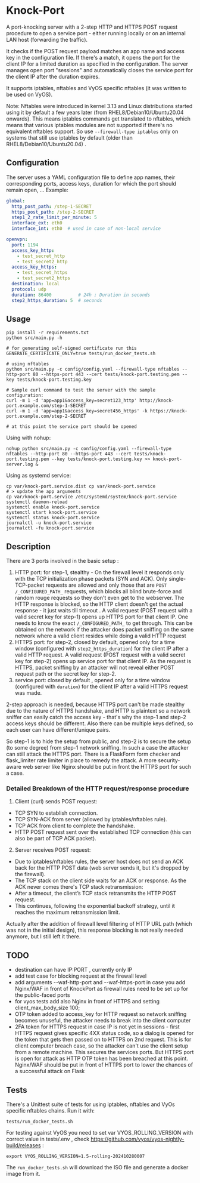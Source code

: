 
# Knock-Port

A port-knocking server with a 2-step HTTP and HTTPS POST request procedure to open a service port - either running locally or on an internal LAN host (forwarding the traffic).

It checks if the POST request payload matches an app name and access key in the configuration file. If there's a match, it opens the port for the client IP for a limited duration as specified in the configuration. The server manages open port "sessions" and automatically closes the service port for the client IP after the duration expires.

It supports iptables, nftables and VyOS specific nftables (it was written to be used on VyOS).

Note:
Nftables were introduced in kernel 3.13 and Linux distributions started using it by default a few years later (from RHEL8/Debian10/Ubuntu20.04 onwards). This means iptables commands get translated to nftables, which means that various iptables modules are not supported if there's no equivalent nftables support. So use `--firewall-type iptables` only on systems that still use iptables by default (older than RHEL8/Debian10/Ubuntu20.04) .

## Configuration
The server uses a YAML configuration file to define app names, their corresponding ports, access keys, duration for which the port should remain open, ... Example:
```yaml
global:
  http_post_path: /step-1-SECRET
  https_post_path: /step-2-SECRET
  step1_2_rate_limit_per_minute: 5
  interface_ext: eth0
  interface_int: eth0  # used in case of non-local service

openvpn:
  port: 1194
  access_key_http:
    - test_secret_http
    - test_secret2_http
  access_key_https:
    - test_secret_https
    - test_secret2_https
  destination: local
  protocol: udp
  duration: 86400          # 24h ; Duration in seconds
  step2_https_duration: 5  # seconds
```

## Usage
```
pip install -r requirements.txt
python src/main.py -h

# for generating self-signed certificate run this
GENERATE_CERTIFICATE_ONLY=true tests/run_docker_tests.sh

# using nftables
python src/main.py -c config/config.yaml --firewall-type nftables --http-port 80 --https-port 443 --cert tests/knock-port.testing.pem --key tests/knock-port.testing.key

# Sample curl command to test the server with the sample configuration:
curl -m 1 -d 'app=app1&access_key=secret123_http' http://knock-port.example.com/step-1-SECRET
curl -m 1 -d 'app=app1&access_key=secret456_https' -k https://knock-port.example.com/step-2-SECRET

# at this point the service port should be opened
```

Using with nohup:
```
nohup python src/main.py -c config/config.yaml --firewall-type nftables --http-port 80 --https-port 443 --cert tests/knock-port.testing.pem --key tests/knock-port.testing.key >> knock-port-server.log &
```


Using as systemd service:
```
cp var/knock-port.service.dist cp var/knock-port.service
# > update the app arguments
cp var/knock-port.service /etc/systemd/system/knock-port.service
systemctl daemon-reload
systemctl enable knock-port.service
systemctl start knock-port.service
systemctl status knock-port.service
journalctl -u knock-port.service
journalctl -fu knock-port.service
```

## Description

There are 3 ports involved in the basic setup :
1. HTTP port: for step-1, stealthy - On the firewall level it responds only with the TCP initialization phase packets (SYN and ACK). Only single-TCP-packet requests are allowed and only those that are `POST /_CONFIGURED_PATH_` requests, which blocks all blind brute-force and random rouge requests so they don't even get to the webserver. The HTTP response is blocked, so the HTTP client doesn't get the actual response - it just waits till timeout . A valid request (POST request with a valid secret key for step-1) opens up HTTPS port for that client IP. One needs to know the exact `/_CONFIGURED_PATH_` to get through. This can be obtained on the network if the attacker does packet sniffing on the same network where a valid client resides while doing a valid HTTP request
2. HTTPS port: for step-2, closed by default, opened only for a time window (configured with `step2_https_duration`) for the client IP after a valid HTTP request. A valid request (POST request with a valid secret key for step-2) opens up service port for that client IP. As the request is HTTPS, packet sniffing by an attacker will not reveal either POST request path or the secret key for step-2.
3. service port: closed by default , opened only for a time window (configured with `duration`) for the client IP after a valid HTTPS request was made.


2-step approach is needed, because HTTPS port can't be made stealthy due to the nature of HTTPS handshake, and HTTP is plaintext so a network sniffer can easily catch the access key - that's why the step-1 and step-2 access keys should be different. Also there can be multiple keys defined, so each user can have different/unique pairs.

So step-1 is to hide the setup from public, and step-2 is to secure the setup (to some degree) from step-1 network sniffing. In such a case the attacker can still attack the HTTPS port. There is a FlaskForm form checker and flask_limiter rate limiter in place to remedy the attack. A more security-aware web server like Nginx should be put in front the HTTPS port for such a case.

### Detailed Breakdown of the HTTP request/response procedure
1. Client (curl) sends POST request:

- TCP SYN to establish connection.
- TCP SYN-ACK from server (allowed by iptables/nftables rule).
- TCP ACK from client to complete the handshake.
- HTTP POST request sent over the established TCP connection (this can also be part of TCP ACK packet).

2. Server receives POST request:

- Due to iptables/nftables rules, the server host does not send an ACK back for the HTTP POST data (web server sends it, but it's dropped by the firewall).
- The TCP stack on the client side waits for an ACK or response. As the ACK never comes there's TCP stack retransmission:
- After a timeout, the client’s TCP stack retransmits the HTTP POST request.
- This continues, following the exponential backoff strategy, until it reaches the maximum retransmission limit.

Actually after the addition of firewall level filtering of HTTP URL path (which was not in the initial design), this response blocking is not really needed anymore, but I still left it there.

## TODO
- destination can have IP:PORT , currently only IP
- add test case for blocking request at the firewall level
- add arguments --waf-http-port and --waf-https-port in case you add Nginx/WAF in front of KnockPort as firewall rules need to be set up for the public-faced ports
- for vyos tests add also Nginx in front of HTTPS and setting client_max_body_size 100;
- OTP token added to access_key for HTTP request so network sniffing becomes unuseful, the attacker needs to break into the client computer
- 2FA token for HTTPS request in case IP is not yet in sessions - first HTTPS request gives specific 4XX status code, so a dialog is opened for the token that gets then passed on to HTTPS on 2nd request. This is for client computer breach case, so the attacker can't use the client setup from a remote machine. This secures the services ports. But HTTPS port is open for attack as HTTP OTP token has been breached at this point. Nginx/WAF should be put in front of HTTPS port to lower the chances of a successful attack on Flask

## Tests
There's a Unittest suite of tests for using iptables, nftables and VyOs specific nftables chains. Run it with:
```
tests/run_docker_tests.sh
```

For testing against VyOS you need to set var VYOS_ROLLING_VERSION with correct value in tests/.env , check https://github.com/vyos/vyos-nightly-build/releases :
```
export VYOS_ROLLING_VERSION=1.5-rolling-202410280007
```
The `run_docker_tests.sh` will download the ISO file and generate a docker image from it.

